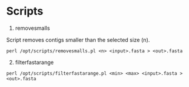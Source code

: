 # Scripts #

1. removesmalls  

Script removes contigs smaller than the selected size (n).  

`perl /opt/scripts/removesmalls.pl <n> <input>.fasta > <out>.fasta`  

2. filterfastarange  

`perl /opt/scripts/filterfastarange.pl <min> <max> <input>.fasta > <out>.fasta`
